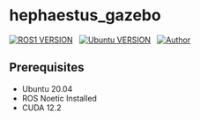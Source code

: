 # hephaestus_gazebo
[![ROS1 VERSION](https://img.shields.io/badge/ROS-Noetic-red)](http://wiki.ros.org/noetic)
&nbsp;
[![Ubuntu VERSION](https://img.shields.io/badge/Ubuntu-20.04-green)](https://ubuntu.com/)
&nbsp;
[![Author](https://img.shields.io/badge/乐乐-汉堡-black)](https://hzx.blue/)
&nbsp;

## Prerequisites
* Ubuntu 20.04 
* ROS Noetic Installed
* CUDA 12.2
